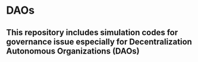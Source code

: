 # DAOs

## This repository includes simulation codes for governance issue especially for Decentralization Autonomous Organizations (DAOs)
